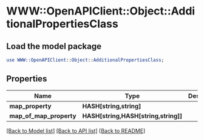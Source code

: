 # WWW::OpenAPIClient::Object::AdditionalPropertiesClass

## Load the model package
```perl
use WWW::OpenAPIClient::Object::AdditionalPropertiesClass;
```

## Properties
Name | Type | Description | Notes
------------ | ------------- | ------------- | -------------
**map_property** | **HASH[string,string]** |  | [optional] 
**map_of_map_property** | **HASH[string,HASH[string,string]]** |  | [optional] 

[[Back to Model list]](../README.md#documentation-for-models) [[Back to API list]](../README.md#documentation-for-api-endpoints) [[Back to README]](../README.md)


